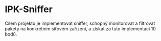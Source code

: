 # IPK-Sniffer
Cílem projektu je implementovat sniffer, schopný monitorovat a filtrovat pakety na konkrétním síťovém zařízení, a získat za tuto implementaci 10 bodů.
